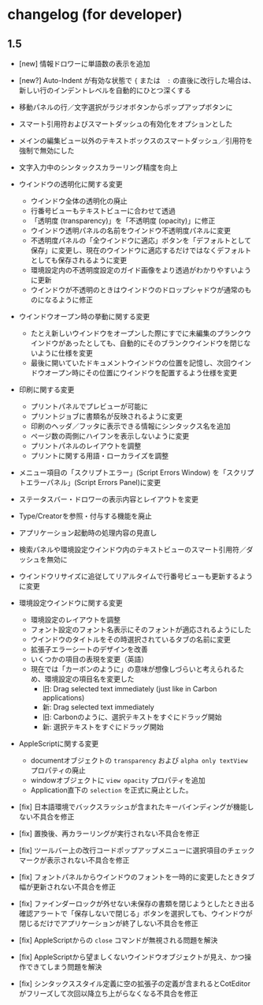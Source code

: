 
changelog (for developer)
==========================

1.5
--------------------------
- [new] 情報ドロワーに単語数の表示を追加
- [new?] Auto-Indent が有効な状態で `{` または　`:` の直後に改行した場合は、新しい行のインデントレベルを自動的にひとつ深くする
- 移動パネルの行／文字選択がラジオボタンからポップアップボタンに
- スマート引用符およびスマートダッシュの有効化をオプションとした
- メインの編集ビュー以外のテキストボックスのスマートダッシュ／引用符を強制で無効にした
- 文字入力中のシンタックスカラーリング精度を向上
- ウインドウの透明化に関する変更
	- ウインドウ全体の透明化の廃止
	- 行番号ビューもテキストビューに合わせて透過
	- 「透明度 (transparency)」を「不透明度 (opacity)」に修正
	- ウインドウ透明パネルの名前をウインドウ不透明度パネルに変更
	- 不透明度パネルの「全ウインドウに適応」ボタンを「デフォルトとして保存」に変更し、現在のウインドウに適応するだけではなくデフォルトとしても保存されるように変更
	- 環境設定内の不透明度設定のガイド画像をより透過がわかりやすいように更新
    - ウインドウが不透明のときはウインドウのドロップシャドウが通常のものになるように修正
- ウインドウオープン時の挙動に関する変更
    - たとえ新しいウインドウをオープンした際にすでに未編集のプランクウインドウがあったとしても、自動的にそのブランクウインドウを閉じないように仕様を変更
    - 最後に開いていたドキュメントウインドウの位置を記憶し、次回ウインドウオープン時にその位置にウインドウを配置するよう仕様を変更
- 印刷に関する変更
    - プリントパネルでプレビューが可能に
    - プリントジョブに書類名が反映されるように変更
    - 印刷のヘッダ／フッタに表示できる情報にシンタックス名を追加
    - ページ数の両側にハイフンを表示しないように変更
    - プリントパネルのレイアウトを調整
    - プリントに関する用語・ローカライズを調整
- メニュー項目の「スクリプトエラー」(Script Errors Window) を「スクリプトエラーパネル」(Script Errors Panel)に変更
- ステータスバー・ドロワーの表示内容とレイアウトを変更
- Type/Creatorを参照・付与する機能を廃止
- アプリケーション起動時の処理内容の見直し
- 検索パネルや環境設定ウインドウ内のテキストビューのスマート引用符／ダッシュを無効に
- ウインドウリサイズに追従してリアルタイムで行番号ビューも更新するように変更
- 環境設定ウインドウに関する変更
    - 環境設定のレイアウトを調整
    - フォント設定のフォント名表示にそのフォントが適応されるようにした
    - ウインドウのタイトルをその時選択されているタブの名前に変更
    - 拡張子エラーシートのデザインを改善
    - いくつかの項目の表現を変更（英語）
    - 現在では「カーボンのように」の意味が想像しづらいと考えられるため、環境設定の項目名を変更した
        - 旧: Drag selected text immediately (just like in Carbon applications)
        - 新: Drag selected text immediately
        - 旧: Carbonのように、選択テキストをすぐにドラッグ開始
        - 新: 選択テキストをすぐにドラッグ開始

- AppleScriptに関する変更
	- documentオブジェクトの `transparency` および `alpha only textView` プロパティの廃止
	- windowオブジェクトに `view opacity` プロパティを追加
    - Application直下の `selection` を正式に廃止とした。

- [fix] 日本語環境でバックスラッシュが含まれたキーバインディングが機能しない不具合を修正
- [fix] 置換後、再カラーリングが実行されない不具合を修正
- [fix] ツールバー上の改行コードポップアップメニューに選択項目のチェックマークが表示されない不具合を修正
- [fix] フォントパネルからウインドウのフォントを一時的に変更したときタブ幅が更新されない不具合を修正
- [fix] ファインダーロックが外せない未保存の書類を閉じようとしたとき出る確認アラートで「保存しないで閉じる」ボタンを選択しても、ウインドウが閉じるだけでアプリケーションが終了しない不具合を修正
- [fix] AppleScriptからの `close` コマンドが無視される問題を解決
- [fix] AppleScriptから望ましくないウインドウオブジェクトが見え、かつ操作できてしまう問題を解決
- [fix] シンタックススタイル定義に空の拡張子の定義が含まれるとCotEditorがフリーズして次回以降立ち上がらなくなる不具合を修正
